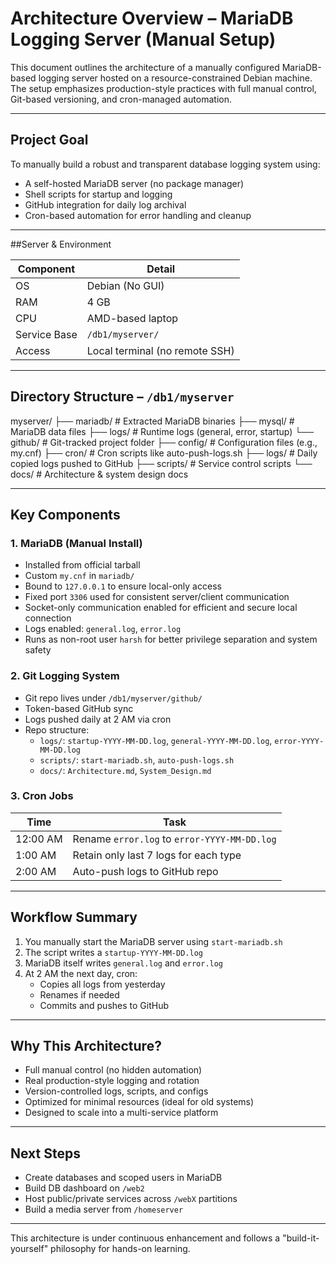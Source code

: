 # Architecture Overview – MariaDB Logging Server (Manual Setup)

This document outlines the architecture of a manually configured MariaDB-based logging server hosted on a resource-constrained Debian machine. The setup emphasizes production-style practices with full manual control, Git-based versioning, and cron-managed automation.

---

## Project Goal

To manually build a robust and transparent database logging system using:

- A self-hosted MariaDB server (no package manager)
- Shell scripts for startup and logging
- GitHub integration for daily log archival
- Cron-based automation for error handling and cleanup

---

##Server & Environment

| Component      | Detail                          |
|----------------|----------------------------------|
| OS             | Debian (No GUI)                 |
| RAM            | 4 GB                            |
| CPU            | AMD-based laptop                |
| Service Base   | `/db1/myserver/`                |
| Access         | Local terminal (no remote SSH)  |

---

## Directory Structure – `/db1/myserver`
myserver/
├── mariadb/ # Extracted MariaDB binaries
├── mysql/ # MariaDB data files
├── logs/ # Runtime logs (general, error, startup)
└── github/ # Git-tracked project folder
  ├── config/ # Configuration files (e.g., my.cnf)
  ├── cron/ # Cron scripts like auto-push-logs.sh
  ├── logs/ # Daily copied logs pushed to GitHub
  ├── scripts/ # Service control scripts
  └── docs/ # Architecture & system design docs

---

## Key Components

### 1. MariaDB (Manual Install)
- Installed from official tarball
- Custom `my.cnf` in `mariadb/`
- Bound to `127.0.0.1` to ensure local-only access
- Fixed port `3306` used for consistent server/client communication
- Socket-only communication enabled for efficient and secure local connection
- Logs enabled: `general.log`, `error.log`
- Runs as non-root user `harsh` for better privilege separation and system safety

### 2. Git Logging System
- Git repo lives under `/db1/myserver/github/`
- Token-based GitHub sync
- Logs pushed daily at 2 AM via cron
- Repo structure:
  - `logs/`: `startup-YYYY-MM-DD.log`, `general-YYYY-MM-DD.log`, `error-YYYY-MM-DD.log`
  - `scripts/`: `start-mariadb.sh`, `auto-push-logs.sh`
  - `docs/`: `Architecture.md`, `System_Design.md`

### 3. Cron Jobs
| Time     | Task                                         |
|----------|----------------------------------------------|
| 12:00 AM | Rename `error.log` to `error-YYYY-MM-DD.log` |
| 1:00 AM  | Retain only last 7 logs for each type        |
| 2:00 AM  | Auto-push logs to GitHub repo                |

---

## Workflow Summary

1. You manually start the MariaDB server using `start-mariadb.sh`
2. The script writes a `startup-YYYY-MM-DD.log`
3. MariaDB itself writes `general.log` and `error.log`
4. At 2 AM the next day, cron:
   - Copies all logs from yesterday
   - Renames if needed
   - Commits and pushes to GitHub

---

## Why This Architecture?

- Full manual control (no hidden automation)
- Real production-style logging and rotation
- Version-controlled logs, scripts, and configs
- Optimized for minimal resources (ideal for old systems)
- Designed to scale into a multi-service platform

---

## Next Steps

- Create databases and scoped users in MariaDB
- Build DB dashboard on `/web2`
- Host public/private services across `/webX` partitions
- Build a media server from `/homeserver`

---

This architecture is under continuous enhancement and follows a "build-it-yourself" philosophy for hands-on learning.

